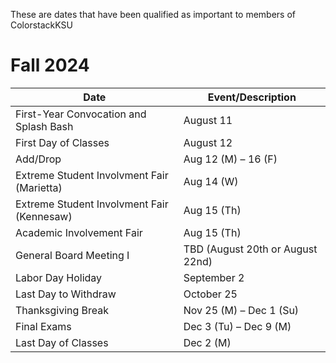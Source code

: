 These are dates that have been qualified as important to members of ColorstackKSU 

# Fall 2024

| Date     | Event/Description      |
|----------------|----------------|
| First-Year Convocation and Splash Bash | August 11 |
| First Day of Classes  | August 12 |
| Add/Drop  | Aug 12 (M) – 16 (F) |
| Extreme Student Involvment Fair (Marietta)  | Aug 14 (W) |
| Extreme Student Involvment Fair (Kennesaw)  | Aug 15 (Th) |
| Academic Involvement Fair  | Aug 15 (Th) |
| General Board Meeting I | TBD (August 20th or August 22nd) |
| Labor Day Holiday  | September 2  |
| Last Day to Withdraw  | October 25 |
| Thanksgiving Break  | Nov 25 (M) – Dec 1 (Su)  |
| Final Exams  | 	Dec 3 (Tu) – Dec 9 (M) |
| Last Day of Classes  | Dec 2 (M) |

